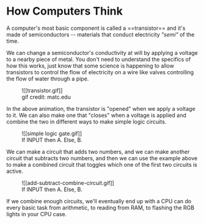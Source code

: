 # How Computers Think

A computer's most basic component is called a ==transistor== and it's made of semiconductors -- materials that conduct electricity *"semi"* of the time.

We can change a semiconductor's conductivity at will by applying a voltage to a nearby piece of metal. You don't need to understand the specifics of how this works, just know that some science is happening to allow transistors to control the flow of electricity on a wire like valves controlling the flow of water through a pipe.

<figure markdown>
![[transistor.gif]]
<figcaption>gif credit: matc.edu</figcaption>
</figure>

In the above animation, the transistor is "opened" when we apply a voltage to it. We can also make one that "closes" when a voltage is applied and combine the two in different ways to make simple logic circuits.

<figure markdown>
![[simple logic gate.gif]]
<figcaption>If INPUT then A. Else, B.</figcaption>
</figure>

We can make a circuit that adds two numbers, and we can make another circuit that subtracts two numbers, and then we can use the example above to make a combined circuit that toggles which one of the first two circuits is active. 

<figure markdown>
![[add-subtract-combine-circuit.gif]]
<figcaption>If INPUT then A. Else, B.</figcaption>
</figure>

If we combine enough circuits, we'll eventually end up with a CPU can do every basic task from arithmetic, to reading from RAM, to flashing the RGB lights in your CPU case.